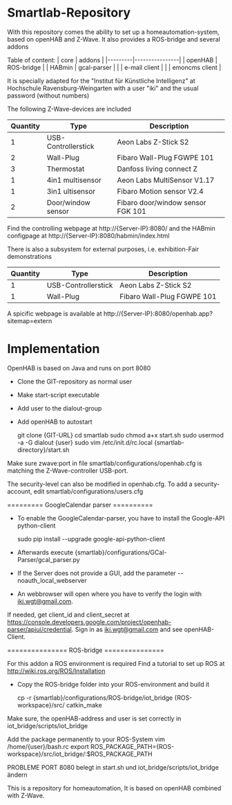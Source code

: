 # Smartlab-Repository

With this repository comes the ability to set up a homeautomation-system, based on openHAB and Z-Wave. It also provides a ROS-bridge and several addons 

Table of content:
| core    | addons         |
|---------|----------------|
| openHAB | ROS-bridge     |
| HABmin  | gcal-parser    |
|         | e-mail client  |
|         | emoncms client |

It is specially adapted for the "Institut für Künstliche Intelligenz" at Hochschule Ravensburg-Weingarten with a user "iki" and the usual password (without numbers)


The following Z-Wave-devices are included

|Quantity|Type|Description|
|---------|---------|-----------|
|1|USB-Controllerstick|Aeon Labs Z-Stick S2|
|2|Wall-Plug|Fibaro Wall-Plug FGWPE 101|
|3|Thermostat|Danfoss living connect Z|
|1|4in1 multisensor|Aeon Labs MultiSensor V1.17|
|1|3in1 ultisensor| Fibaro Motion sensor V2.4|
|2|Door/window sensor| Fibaro door/window sensor FGK 101|

Find the controlling webpage at http://{Server-IP}:8080/ and the HABmin configpage at http://{Server-IP}:8080/habmin/index.html



There is also a subsystem for external purposes, i.e. exhibition-Fair demonstrations

Quantity|Type|Description|
|---------|---------|-----------|
|1|USB-Controllerstick|Aeon Labs Z-Stick S2|
|1|Wall-Plug|Fibaro Wall-Plug FGWPE 101|

A spicific webpage is available at http://{Server-IP}:8080/openhab.app?sitemap=extern


# Implementation

OpenHAB is based on Java and runs on port 8080

- Clone the GIT-repository as normal user
- Make start-script executable
- Add user to the dialout-group
- Add openHAB to autostart
    
    git clone {GIT-URL}
    cd smartlab
    sudo chmod a+x start.sh
    sudo usermod -a -G dialout {user}
    sudo vim /etc/init.d/rc.local
    {smartlab-directory}/start.sh
    
Make sure zwave:port in file smartlab/configurations/openhab.cfg is matching the Z-Wave-controller USB-port.

The security-level can also be modified in openhab.cfg. To add a security-account, edit smartlab/configurations/users.cfg

========= GoogleCalendar parser ==========
- To enable the GoogleCalendar-parser, you have to install the 
  Google-API python-client

    sudo pip install --upgrade google-api-python-client
    
- Afterwards execute {smartlab}/configurations/GCal-Parser/gcal_parser.py
- If the Server does not provide a GUI, add the parameter --noauth_local_webserver

- An webbrowser will open where you have to verify the login with iki.wgt@gmail.com.


If needed, get client_id and client_secret at https://console.developers.google.com/project/openhab-parser/apiui/credential.
Sign in as iki.wgt@gmail.com and see openHAB-Client.


=============== ROS-bridge ===============

For this addon a ROS environment is required
Find a tutorial to set up ROS at http://wiki.ros.org/ROS/Installation

- Copy the ROS-bridge folder into your ROS-environment and build it

   cp -r {smartlab}/configurations/ROS-bridge/iot_bridge {ROS-workspace}/src/
   catkin_make

Make sure, the openHAB-address and user is set correctly in iot_bridge/scripts/iot_bridge

Add the package permanently to your ROS-System
vim /home/{user}/bash.rc
export ROS_PACKAGE_PATH={ROS-workspace}/src/iot_bridge/:$ROS_PACKAGE_PATH




PROBLEME
PORT 8080 belegt
in start.sh und iot_bridge/scripts/iot_bridge ändern


This is a repository for homeautomation, 
It is based on openHAB combined with Z-Wave.